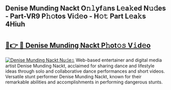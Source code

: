## Denise Munding Nackt O𝚗𝚕yf𝚊ns L𝚎a𝚔ed N𝚞𝚍es - Part-VR9 P𝚑𝚘tos Vi𝚍𝚎o - H𝚘𝚝 Part L𝚎a𝚔s 4Hiuh

# <h2><a href="http://kf45s2.oniu.top/?m=Denise+Munding+Nackt">🔗👉 🔴 Denise Munding Nackt P𝚑ot𝚘𝚜 V𝚒d𝚎o</a></h2>

[![Denise Munding Nackt Nu𝚍e𝚜](https://i.imgur.com/0qMVB7G.gif)](http://kf45s2.oniu.top/?m=Denise+Munding+Nackt)
Web-based entertainer and digital media artist Denise Munding Nackt, acclaimed for sharing dance and lifestyle ideas through solo and collaborative dance performances and short videos. Versatile stunt performer Denise Munding Nackt, known for their remarkable abilities and accomplishments in performing dangerous stunts.  
